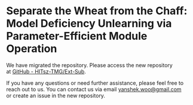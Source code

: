 # Separate the Wheat from the Chaff: Model Deficiency Unlearning via Parameter-Efficient Module Operation

We have migrated the repository. Please access the new repository at [GitHub - HITsz-TMG/Ext-Sub](https://github.com/HITsz-TMG/Ext-Sub).

If you have any questions or need further assistance, please feel free to reach out to us. You can contact us via email [yanshek.woo@gmail.com]([yanshek.woo@gmail.com](mailto:yanshek.woo@gmail.com)) or create an issue in the new repository.